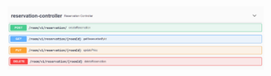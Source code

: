 
![Test Image 4](https://github.com/MarsPenguine/Spring_Projects/blob/master/spring-boot-reactive/API.png)